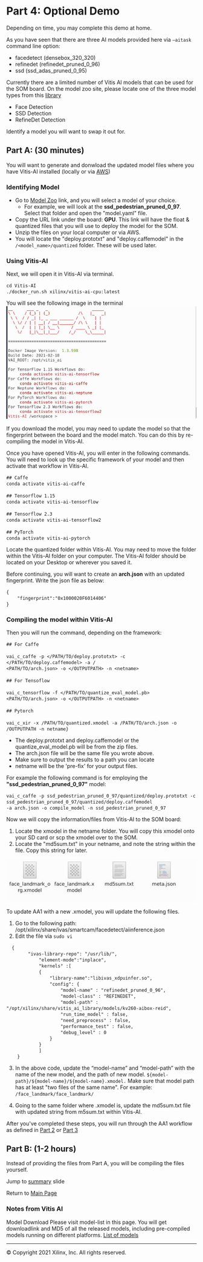 # Part 4: Optional Demo

Depending on time, you may complete this demo at home. 

As you have seen that there are three AI models provided here via `–aitask` command line option:
- facedetect (densebox_320_320)
-  refinedet (refinedet_pruned_0_96)
-  ssd (ssd_adas_pruned_0_95) 
  
Currently there are a limited number of Vitis AI models that can be used for the SOM board. On the model zoo site, please locate one of the three model types from this [library](https://www.xilinx.com/html_docs/vitis_ai/1_3/lib_samples.html#tgh1565815780213)
 - Face Detection
 - SSD Detection
 - RefineDet Detection

Identify a model you will want to swap it out for.

## Part A: (30 minutes)
You will want to generate and donwload the updated model files where you have Vitis-AI installed (locally or via [AWS](https://github.com/Xilinx/Xilinx_KV260_Workshop/blob/main/How%20to%20connect%20to%20AWS.md))

### Identifying Model
- Go to [Model Zoo](https://github.com/Xilinx/Vitis-AI/tree/master/models/AI-Model-Zoo/model-list) link, and you will select a model of your choice. 
  - For example, we will look at the **ssd_pedestrian_pruned_0_97**. Select that folder and open the "model.yaml" file.
- Copy the URL link under the board: **GPU**. This link will have the float & quantized files that you will use to deploy the model for the SOM. 
- Unzip the files on your local computer or via AWS. 
- You will locate the "deploy.prototxt" and "deploy.caffemodel" in the `/<model_name>/quantized` folder. These will be used later.

### Using Vitis-AI
Next, we will open it in Vitis-AI via terminal. 
```
cd Vitis-AI
./docker_run.sh xilinx/vitis-ai-cpu:latest
```

You will see the following image in the terminal
<img src="/images/Vitis-AI homepage.JPG">

If you download the model, you may need to update the model so that the fingerprint between the board and the model match. You can do this by re-compiling the model in Vitis-AI.

Once you have opened Vitis-AI, you will enter in the following commands. You will need to look up the specific framework of your model and then activate that workflow in Vitis-AI.

```
## Caffe
conda activate vitis-ai-caffe

## Tensorflow 1.15
conda activate vitis-ai-tensorflow

## Tensorflow 2.3
conda activate vitis-ai-tensorflow2 

## PyTorch
conda activate vitis-ai-pytorch 
```

Locate the quantized folder within Vitis-AI. You may need to move the folder within the Vitis-AI folder on your computer. The Vitis-AI folder should be located on your Desktop or wherever you saved it.

Before continuing, you will want to create an **arch.json** with an updated fingerprint. Write the json file as below:
```
{
    "fingerprint":"0x1000020F6014406"
}
```

### Compiling the model within Vitis-AI
Then you will run the command, depending on the framework: 

```
## For Caffe

vai_c_caffe -p </PATH/TO/deploy.prototxt> -c </PATH/TO/deploy.caffemodel> -a /
<PATH/TO/arch.json> -o </OUTPUTPATH> -n <netname>

## For Tensoflow

vai_c_tensorflow -f </PATH/TO/quantize_eval_model.pb> <PATH/TO/arch.json> -o </OUTPUTPATH> -n <netname>

## Pytorch

vai_c_xir -x /PATH/TO/quantized.xmodel -a /PATH/TO/arch.json -o /OUTPUTPATH -n netname}
```

- The deploy.prototxt and deploy.caffemodel or the quantize_eval_model.pb will be from the zip files.
- The arch.json file will be the same file you wrote above.
- Make sure to output the results to a path you can locate
- netname will be the 'pre-fix' for your output files. 


For example the following command is for employing the **"ssd_pedestrian_pruned_0_97"** model: 
```
vai_c_caffe -p ssd_pedestrian_pruned_0_97/quantized/deploy.prototxt -c ssd_pedestrian_pruned_0_97/quantized/deploy.caffemodel 
-a arch.json -o compile_model -n ssd_pedestrian_pruned_0_97
```

Now we will copy the information/files from Vitis-AI to the SOM board:
1. Locate the xmodel in the netname folder. You will copy this xmodel onto your SD card or scp the xmodel over to the SOM.
2. Locate the "md5sum.txt" in your netname, and note the string within the file. Copy this string for later.


<img src="/images/update_model_files_folder.JPG">

To update AA1 with a new .xmodel, you will update the following files.
1. Go to the following path: /opt/xilinx/share/ivas/smartcam/facedetect/aiinference.json
2. Edit the file via `sudo vi`

```
  {
        "ivas-library-repo": "/usr/lib/",
            "element-mode":"inplace",
            "kernels" :[
            {
                "library-name":"libivas_xdpuinfer.so",
                "config": {
                    "model-name" : "refinedet_pruned_0_96",
                    "model-class" : "REFINEDET",
                    "model-path" : "/opt/xilinx/share/vitis_ai_library/models/kv260-aibox-reid",
                    "run_time_model" : false,
                    "need_preprocess" : false,
                    "performance_test" : false,
                    "debug_level" : 0
                }
            }
            ]
    }
```

3. In the above code, update the “model-name” and “model-path” with the name of the new model, and the path of new model. `${model-path}/${model-name}/${model-name}.xmodel.` Make sure that model path has at least "two files of the same name". For example: `/face_landmark/face_landmark/`

4. Going to the same folder where .xmodel is, update the md5sum.txt file with updated string from m5sum.txt within Vitis-AI.

After you've completed these steps, you will run through the AA1 workflow as defined in [Part 2](https://github.com/Xilinx/Xilinx_KV260_Workshop/blob/main/Part%202:%20Exploring%20the%20Different%20AAs.md) or [Part 3](https://github.com/Xilinx/Xilinx_KV260_Workshop/blob/main/Part%203:%20Running%20through%20AA1.md)


## Part B: (1-2 hours)
Instead of providing the files from Part A, you will be compiling the files yourself. 

Jump to [summary](https://github.com/Xilinx/Xilinx_KV260_Workshop/blob/main/Takeaways.md) slide

Return to [Main Page](https://github.com/Xilinx/Xilinx_KV260_Workshop)


### Notes from Vitis AI

Model Download
Please visit model-list in this page. You will get downloadlink and MD5 of all the released models, including pre-compiled models running on different platforms. 
[List of models](https://github.com/Xilinx/Vitis-AI/tree/master/models/AI-Model-Zoo/model-list)

------------------------------------------------------
&copy; Copyright 2021 Xilinx, Inc. All rights reserved.
